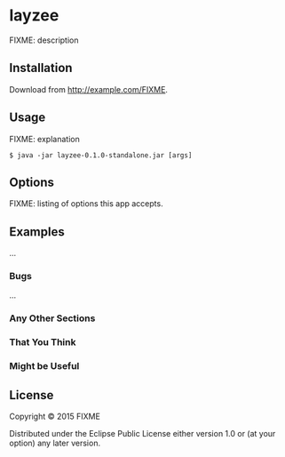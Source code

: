 # layzee

FIXME: description

## Installation

Download from http://example.com/FIXME.

## Usage

FIXME: explanation

    $ java -jar layzee-0.1.0-standalone.jar [args]

## Options

FIXME: listing of options this app accepts.

## Examples

...

### Bugs

...

### Any Other Sections
### That You Think
### Might be Useful

## License

Copyright © 2015 FIXME

Distributed under the Eclipse Public License either version 1.0 or (at
your option) any later version.
